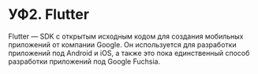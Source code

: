 # УФ2. Flutter

Flutter — SDK с открытым исходным кодом для создания мобильных приложений от компании Google. Он используется для разработки приложений под Android и iOS, а также это пока единственный способ разработки приложений под Google Fuchsia.

